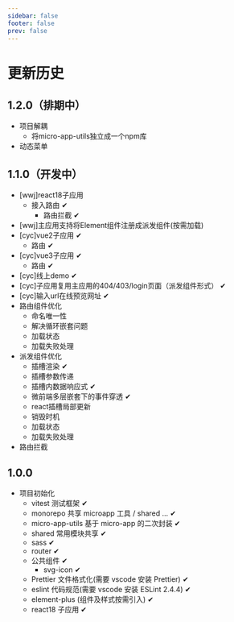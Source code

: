 ```yaml
---
sidebar: false
footer: false
prev: false
---
```


# 更新历史

## 1.2.0（排期中）
- 项目解耦
  - 将micro-app-utils独立成一个npm库
- 动态菜单

## 1.1.0（开发中）
- [wwj]react18子应用
  - 接入路由 ✔
    - 路由拦截 ✔
- [wwj]主应用支持将Element组件注册成派发组件(按需加载)
- [cyc]vue2子应用 ✔
  - 路由 ✔
- [cyc]vue3子应用 ✔
  - 路由 ✔
- [cyc]线上demo ✔
- [cyc]子应用复用主应用的404/403/login页面（派发组件形式） ✔
- [cyc]输入url在线预览网址 ✔
- 路由组件优化
  - 命名唯一性
  - 解决循环嵌套问题
  - 加载状态
  - 加载失败处理
- 派发组件优化
  - 插槽渲染 ✔
  - 插槽参数传递
  - 插槽内数据响应式 ✔
  - 微前端多层嵌套下的事件穿透 ✔
  - react插槽局部更新
  - 销毁时机
  - 加载状态
  - 加载失败处理
- 路由拦截

## 1.0.0
- 项目初始化
  - vitest 测试框架 ✔
  - monorepo 共享 microapp 工具 / shared ... ✔
  - micro-app-utils 基于 micro-app 的二次封装 ✔
  - shared 常用模块共享 ✔
  - sass ✔
  - router ✔
  - 公共组件 ✔
    - svg-icon ✔
  - Prettier 文件格式化(需要 vscode 安装 Prettier) ✔
  - eslint 代码规范(需要 vscode 安装 ESLint 2.4.4) ✔
  - element-plus (组件及样式按需引入) ✔
  - react18 子应用 ✔
